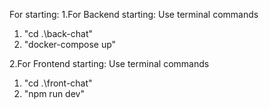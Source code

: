 For starting:
1.For Backend starting: Use terminal commands
  1) "cd .\back-chat\"
  2) "docker-compose up"

2.For Frontend starting: Use terminal commands
  1) "cd .\front-chat\"
  2) "npm run dev"
